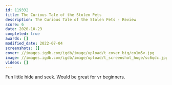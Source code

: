 ```yaml
---
id: 119332
title: The Curious Tale of the Stolen Pets
description: The Curious Tale of the Stolen Pets - Review
score: 6
date: 2020-10-23
completed: true
awards: []
modified_date: 2022-07-04
screenshots: []
cover: //images.igdb.com/igdb/image/upload/t_cover_big/co1m5v.jpg
image: //images.igdb.com/igdb/image/upload/t_screenshot_huge/sc6qdc.jpg
videos: []
---
```

Fun little hide and seek. Would be great for vr beginners.